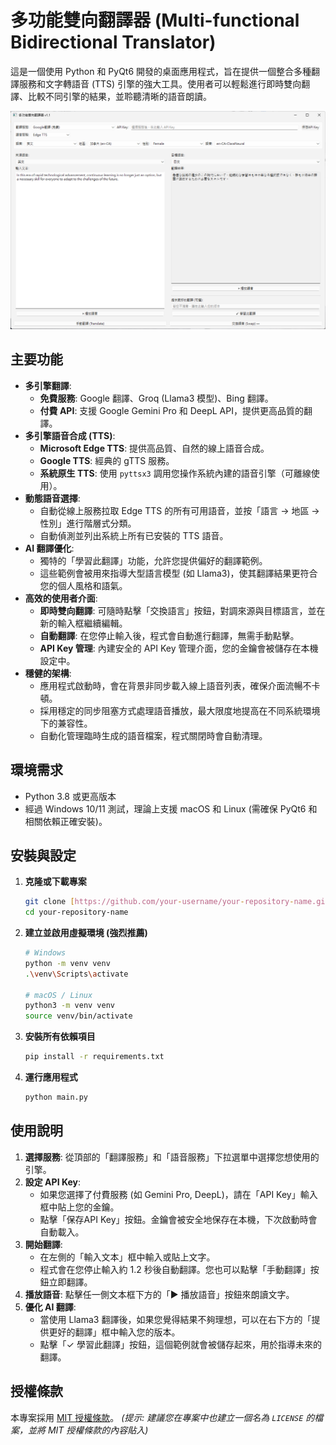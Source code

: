 # 多功能雙向翻譯器 (Multi-functional Bidirectional Translator)

這是一個使用 Python 和 PyQt6 開發的桌面應用程式，旨在提供一個整合多種翻譯服務和文字轉語音 (TTS) 引擎的強大工具。使用者可以輕鬆進行即時雙向翻譯、比較不同引擎的結果，並聆聽清晰的語音朗讀。

![應用程式截圖](translator_app/images/screenshot.png)

## 主要功能

- **多引擎翻譯**:
  - **免費服務**: Google 翻譯、Groq (Llama3 模型)、Bing 翻譯。
  - **付費 API**: 支援 Google Gemini Pro 和 DeepL API，提供更高品質的翻譯。
- **多引擎語音合成 (TTS)**:
  - **Microsoft Edge TTS**: 提供高品質、自然的線上語音合成。
  - **Google TTS**: 經典的 gTTS 服務。
  - **系統原生 TTS**: 使用 `pyttsx3` 調用您操作系統內建的語音引擎（可離線使用）。
- **動態語音選擇**:
  - 自動從線上服務拉取 Edge TTS 的所有可用語音，並按「語言 -> 地區 -> 性別」進行階層式分類。
  - 自動偵測並列出系統上所有已安裝的 TTS 語音。
- **AI 翻譯優化**:
  - 獨特的「學習此翻譯」功能，允許您提供偏好的翻譯範例。
  - 這些範例會被用來指導大型語言模型 (如 Llama3)，使其翻譯結果更符合您的個人風格和語氣。
- **高效的使用者介面**:
  - **即時雙向翻譯**: 可隨時點擊「交換語言」按鈕，對調來源與目標語言，並在新的輸入框繼續編輯。
  - **自動翻譯**: 在您停止輸入後，程式會自動進行翻譯，無需手動點擊。
  - **API Key 管理**: 內建安全的 API Key 管理介面，您的金鑰會被儲存在本機設定中。
- **穩健的架構**:
  - 應用程式啟動時，會在背景非同步載入線上語音列表，確保介面流暢不卡頓。
  - 採用穩定的同步阻塞方式處理語音播放，最大限度地提高在不同系統環境下的兼容性。
  - 自動化管理臨時生成的語音檔案，程式關閉時會自動清理。

## 環境需求

- Python 3.8 或更高版本
- 經過 Windows 10/11 測試，理論上支援 macOS 和 Linux (需確保 PyQt6 和相關依賴正確安裝)。

## 安裝與設定

1.  **克隆或下載專案**
    ```bash
    git clone [https://github.com/your-username/your-repository-name.git](https://github.com/your-username/your-repository-name.git)
    cd your-repository-name
    ```

2.  **建立並啟用虛擬環境 (強烈推薦)**
    ```bash
    # Windows
    python -m venv venv
    .\venv\Scripts\activate

    # macOS / Linux
    python3 -m venv venv
    source venv/bin/activate
    ```

3.  **安裝所有依賴項目**
    ```bash
    pip install -r requirements.txt
    ```

4.  **運行應用程式**
    ```bash
    python main.py
    ```

## 使用說明

1.  **選擇服務**: 從頂部的「翻譯服務」和「語音服務」下拉選單中選擇您想使用的引擎。
2.  **設定 API Key**:
    - 如果您選擇了付費服務 (如 Gemini Pro, DeepL)，請在「API Key」輸入框中貼上您的金鑰。
    - 點擊「保存API Key」按鈕。金鑰會被安全地保存在本機，下次啟動時會自動載入。
3.  **開始翻譯**:
    - 在左側的「輸入文本」框中輸入或貼上文字。
    - 程式會在您停止輸入約 1.2 秒後自動翻譯。您也可以點擊「手動翻譯」按鈕立即翻譯。
4.  **播放語音**: 點擊任一側文本框下方的「▶ 播放語音」按鈕來朗讀文字。
5.  **優化 AI 翻譯**:
    - 當使用 Llama3 翻譯後，如果您覺得結果不夠理想，可以在右下方的「提供更好的翻譯」框中輸入您的版本。
    - 點擊「✓ 學習此翻譯」按鈕，這個範例就會被儲存起來，用於指導未來的翻譯。

## 授權條款

本專案採用 [MIT 授權條款](LICENSE)。
*(提示: 建議您在專案中也建立一個名為 `LICENSE` 的檔案，並將 MIT 授權條款的內容貼入)*
